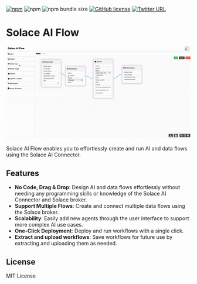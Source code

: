 [![npm](https://img.shields.io/npm/v/drawflow?color=green)](https://www.npmjs.com/package/drawflow)
![npm](https://img.shields.io/npm/dy/drawflow)
![npm bundle size](https://img.shields.io/bundlephobia/minzip/drawflow)
[![GitHub license](https://img.shields.io/github/license/jerosoler/Drawflow)](https://github.com/jerosoler/Drawflow/blob/master/LICENSE)
[![Twitter URL](https://img.shields.io/twitter/url?style=social&url=https%3A%2F%2Ftwitter.com%2Fjerosoler)](https://twitter.com/jerosoler)
# Solace AI Flow

![Demo](static/drawflow.gif)

Solace AI Flow enables you to effortlessly create and run AI and data flows using the Solace AI Connector.

## Features
- **No Code, Drag & Drop**: Design AI and data flows effortlessly without needing any programming skills or knowledge of the Solace AI Connector and Solace broker.
- **Support Multiple Flows**: Create and connect multiple data flows using the Solace broker.
- **Scalability**: Easily add new agents through the user interface to support more complex AI use cases.
- **One-Click Deployment**: Deploy and run workflows with a single click.
- **Extract and upload workflows**: Save workflows for future use by extracting and uploading them as needed.

## License
MIT License
